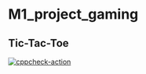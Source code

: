 # M1_project_gaming

##   Tic-Tac-Toe


[![cppcheck-action](https://github.com/Shivakumar-B7/M1_project_gaming/actions/workflows/c-cpp.yml/badge.svg)](https://github.com/Shivakumar-B7/M1_project_gaming/actions/workflows/c-cpp.yml)
